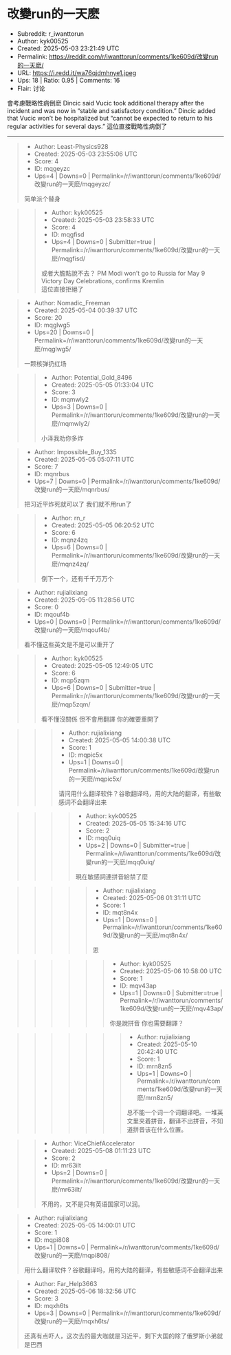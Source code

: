 # 改變run的一天麽

- Subreddit: r_iwanttorun
- Author: kyk00525
- Created: 2025-05-03 23:21:49 UTC
- Permalink: https://reddit.com/r/iwanttorun/comments/1ke609d/改變run的一天麽/
- URL: https://i.redd.it/wa76qjdmhnye1.jpeg
- Ups: 18 | Ratio: 0.95 | Comments: 16
- Flair: 讨论


會考慮戰略性病倒麽 Dincic said Vucic took additional therapy after the
incident and was now in “stable and satisfactory condition.” Dincic
added that Vucic won’t be hospitalized but “cannot be expected to return
to his regular activities for several days.” 這位直接戰略性病倒了


---

> - Author: Least-Physics928
> - Created: 2025-05-03 23:55:06 UTC
> - Score: 4
> - ID: mqgeyzc
> - Ups=4 | Downs=0 | Permalink=/r/iwanttorun/comments/1ke609d/改變run的一天麽/mqgeyzc/
>
> 简单派个替身

>> - Author: kyk00525
>> - Created: 2025-05-03 23:58:33 UTC
>> - Score: 4
>> - ID: mqgfisd
>> - Ups=4 | Downs=0 | Submitter=true | Permalink=/r/iwanttorun/comments/1ke609d/改變run的一天麽/mqgfisd/
>>
>> 或者大膽點說不去？ PM Modi won’t go to Russia for May 9 Victory Day Celebrations, confirms Kremlin  
>> 這位直接拒絕了

> - Author: Nomadic_Freeman
> - Created: 2025-05-04 00:39:37 UTC
> - Score: 20
> - ID: mqglwg5
> - Ups=20 | Downs=0 | Permalink=/r/iwanttorun/comments/1ke609d/改變run的一天麽/mqglwg5/
>
> 一颗核弹扔红场

>> - Author: Potential_Gold_8496
>> - Created: 2025-05-05 01:33:04 UTC
>> - Score: 3
>> - ID: mqmwly2
>> - Ups=3 | Downs=0 | Permalink=/r/iwanttorun/comments/1ke609d/改變run的一天麽/mqmwly2/
>>
>> 小泽我劝你多炸

> - Author: Impossible_Buy_1335
> - Created: 2025-05-05 05:07:11 UTC
> - Score: 7
> - ID: mqnrbus
> - Ups=7 | Downs=0 | Permalink=/r/iwanttorun/comments/1ke609d/改變run的一天麽/mqnrbus/
>
> 把习近平炸死就可以了 我们就不用run了

>> - Author: rn_r
>> - Created: 2025-05-05 06:20:52 UTC
>> - Score: 6
>> - ID: mqnz4zq
>> - Ups=6 | Downs=0 | Permalink=/r/iwanttorun/comments/1ke609d/改變run的一天麽/mqnz4zq/
>>
>> 倒下一个，还有千千万万个

> - Author: rujialixiang
> - Created: 2025-05-05 11:28:56 UTC
> - Score: 0
> - ID: mqouf4b
> - Ups=0 | Downs=0 | Permalink=/r/iwanttorun/comments/1ke609d/改變run的一天麽/mqouf4b/
>
> 看不懂这些英文是不是可以重开了

>> - Author: kyk00525
>> - Created: 2025-05-05 12:49:05 UTC
>> - Score: 6
>> - ID: mqp5zqm
>> - Ups=6 | Downs=0 | Submitter=true | Permalink=/r/iwanttorun/comments/1ke609d/改變run的一天麽/mqp5zqm/
>>
>> 看不懂沒關係
>> 但不會用翻譯 你的確要重開了

>>> - Author: rujialixiang
>>> - Created: 2025-05-05 14:00:38 UTC
>>> - Score: 1
>>> - ID: mqpic5x
>>> - Ups=1 | Downs=0 | Permalink=/r/iwanttorun/comments/1ke609d/改變run的一天麽/mqpic5x/
>>>
>>> 请问用什么翻译软件？谷歌翻译吗，用的大陆的翻译，有些敏感词不会翻译出来

>>>> - Author: kyk00525
>>>> - Created: 2025-05-05 15:34:16 UTC
>>>> - Score: 2
>>>> - ID: mqq0uiq
>>>> - Ups=2 | Downs=0 | Submitter=true | Permalink=/r/iwanttorun/comments/1ke609d/改變run的一天麽/mqq0uiq/
>>>>
>>>> 現在敏感詞連拼音給禁了麼

>>>>> - Author: rujialixiang
>>>>> - Created: 2025-05-06 01:31:11 UTC
>>>>> - Score: 1
>>>>> - ID: mqt8n4x
>>>>> - Ups=1 | Downs=0 | Permalink=/r/iwanttorun/comments/1ke609d/改變run的一天麽/mqt8n4x/
>>>>>
>>>>> 恩

>>>>>> - Author: kyk00525
>>>>>> - Created: 2025-05-06 10:58:00 UTC
>>>>>> - Score: 1
>>>>>> - ID: mqv43ap
>>>>>> - Ups=1 | Downs=0 | Submitter=true | Permalink=/r/iwanttorun/comments/1ke609d/改變run的一天麽/mqv43ap/
>>>>>>
>>>>>> 你是說拼音
>>>>>> 你也需要翻譯？

>>>>>>> - Author: rujialixiang
>>>>>>> - Created: 2025-05-10 20:42:40 UTC
>>>>>>> - Score: 1
>>>>>>> - ID: mrn8zn5
>>>>>>> - Ups=1 | Downs=0 | Permalink=/r/iwanttorun/comments/1ke609d/改變run的一天麽/mrn8zn5/
>>>>>>>
>>>>>>> 总不能一个词一个词翻译吧。一堆英文里夹着拼音，翻译不出拼音，不知道拼音该在什么位置。

>> - Author: ViceChiefAccelerator
>> - Created: 2025-05-08 01:11:23 UTC
>> - Score: 2
>> - ID: mr63ilt
>> - Ups=2 | Downs=0 | Permalink=/r/iwanttorun/comments/1ke609d/改變run的一天麽/mr63ilt/
>>
>> 不用的，又不是只有英语国家可以润。

> - Author: rujialixiang
> - Created: 2025-05-05 14:00:01 UTC
> - Score: 1
> - ID: mqpi808
> - Ups=1 | Downs=0 | Permalink=/r/iwanttorun/comments/1ke609d/改變run的一天麽/mqpi808/
>
> 用什么翻译软件？谷歌翻译吗，用的大陆的翻译，有些敏感词不会翻译出来

> - Author: Far_Help3663
> - Created: 2025-05-06 18:32:56 UTC
> - Score: 3
> - ID: mqxh6ts
> - Ups=3 | Downs=0 | Permalink=/r/iwanttorun/comments/1ke609d/改變run的一天麽/mqxh6ts/
>
> 还真有点吓人，这次去的最大咖就是习近平，剩下大国的除了俄罗斯小弟就是巴西
